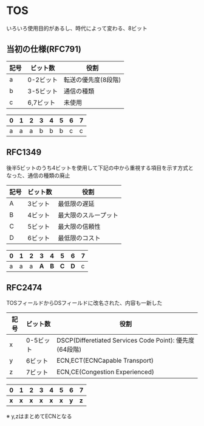 # TOS

いろいろ使用目的があるし、時代によって変わる、8ビット

## 当初の仕様(RFC791)

記号|ビット数|役割
-|-|-
a|0-2ビット|転送の優先度(8段階)
b|3-5ビット|通信の種類
c|6,7ビット|未使用

0|1|2|3|4|5|6|7
-|-|-|-|-|-|-|-
a|a|a|b|b|b|c|c

## RFC1349

後半5ビットのうち4ビットを使用して下記の中から重視する項目を示す方式となった、通信の種類の廃止

記号|ビット数|役割
-|-|-
A|3ビット|最低限の遅延
B|4ビット|最大限のスループット
C|5ビット|最大限の信頼性
D|6ビット|最低限のコスト

0|1|2|3|4|5|6|7
-|-|-|-|-|-|-|-
a|a|a|**A**|**B**|**C**|**D**|c

## RFC2474

TOSフィールドからDSフィールドに改名された、内容も一新した

記号|ビット数|役割
-|-|-
x|0-5ビット|DSCP(Differetiated Services Code Point): 優先度(64段階)
y|6ビット|ECN,ECT(ECNCapable Transport)
z|7ビット|ECN,CE(Congestion Experienced)

0|1|2|3|4|5|6|7
-|-|-|-|-|-|-|-
**x**|**x**|**x**|**x**|**x**|**x**|**y**|**z**

※ y,zはまとめてECNとなる
